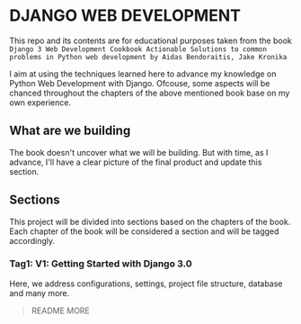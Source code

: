 # DJANGO WEB DEVELOPMENT
This repo and its contents are for educational purposes taken from the book `Django 3 Web Development Cookbook Actionable Solutions to common problems in Python web development by Aidas Bendoraitis, Jake Kronika
`

I aim at using the techniques learned here to advance my knowledge on Python Web Development with Django. Ofcouse, some aspects will be chanced throughout the chapters of the above mentioned book base on my own experience.

## What are we building
The book doesn't uncover what we will be building. But with time, as I advance, I'll have a clear picture of the final product and update this section.

## Sections
This project will be divided into sections based on the chapters of the book. Each chapter of the book will be considered a section and will be tagged accordingly.

### Tag1: V1: Getting Started with Django 3.0
Here, we address configurations, settings, project file structure, database and many more. 
> README MORE 